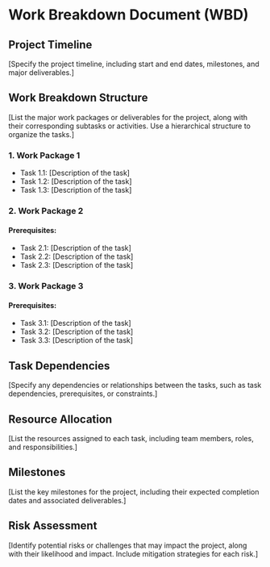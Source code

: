 # Work Breakdown Document (WBD)

## Project Timeline

[Specify the project timeline, including start and end dates, milestones, and major deliverables.]

## Work Breakdown Structure

[List the major work packages or deliverables for the project, along with their corresponding subtasks or activities. Use a hierarchical structure to organize the tasks.]

### 1. Work Package 1

- Task 1.1: [Description of the task]
- Task 1.2: [Description of the task]
- Task 1.3: [Description of the task]

### 2. Work Package 2
#### Prerequisites:
- Task 2.1: [Description of the task]
- Task 2.2: [Description of the task]
- Task 2.3: [Description of the task]

### 3. Work Package 3
#### Prerequisites:
- Task 3.1: [Description of the task]
- Task 3.2: [Description of the task]
- Task 3.3: [Description of the task]

## Task Dependencies

[Specify any dependencies or relationships between the tasks, such as task dependencies, prerequisites, or constraints.]

## Resource Allocation

[List the resources assigned to each task, including team members, roles, and responsibilities.]

## Milestones

[List the key milestones for the project, including their expected completion dates and associated deliverables.]

## Risk Assessment

[Identify potential risks or challenges that may impact the project, along with their likelihood and impact. Include mitigation strategies for each risk.]
